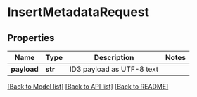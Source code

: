 # InsertMetadataRequest


## Properties
Name | Type | Description | Notes
------------ | ------------- | ------------- | -------------
**payload** | **str** | ID3 payload as UTF-8 text | 

[[Back to Model list]](../README.md#documentation-for-models) [[Back to API list]](../README.md#documentation-for-api-endpoints) [[Back to README]](../README.md)



